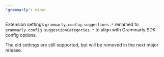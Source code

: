 ```yaml
---
'grammarly': minor
---
```


Extension settings `grammarly.config.suggestions.*` renamed to `grammarly.config.suggestionCategories.*` to align with Grammarly SDK config options.

The old settings are still supported, but will be removed in the next major release.

